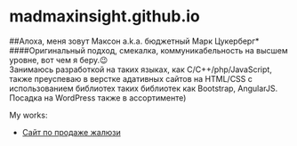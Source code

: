 # madmaxinsight.github.io
##Алоха, меня зовут Максон a.k.a. бюджетный Марк Цукерберг*
####Оригинальный подход, смекалка, коммуникабельность на высшем уровне, вот чем я беру.😉   
Занимаюсь разработкой на таких языках, как C/C++/php/JavaScript, также преуспеваю в верстке адативных сайтов на HTML/CSS с использованием библиотех таких библиотек как Bootstrap, AngularJS. Посадка на WordPress также в ассортименте) 
 
My works:
- [Сайт по продаже жалюзи](https://madmaxinsight.github.io/site/) 
